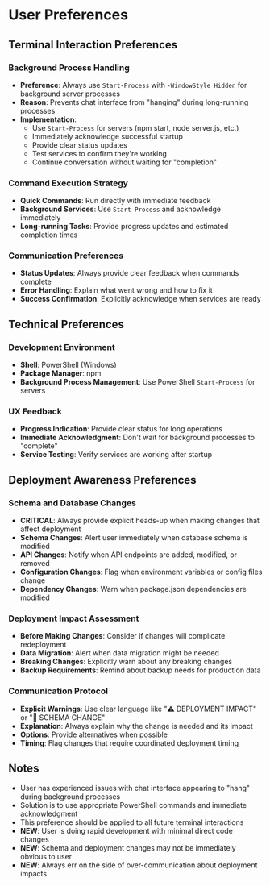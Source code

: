 # User Preferences

## Terminal Interaction Preferences

### Background Process Handling
- **Preference**: Always use `Start-Process` with `-WindowStyle Hidden` for background server processes
- **Reason**: Prevents chat interface from "hanging" during long-running processes
- **Implementation**: 
  - Use `Start-Process` for servers (npm start, node server.js, etc.)
  - Immediately acknowledge successful startup
  - Provide clear status updates
  - Test services to confirm they're working
  - Continue conversation without waiting for "completion"

### Command Execution Strategy
- **Quick Commands**: Run directly with immediate feedback
- **Background Services**: Use `Start-Process` and acknowledge immediately
- **Long-running Tasks**: Provide progress updates and estimated completion times

### Communication Preferences
- **Status Updates**: Always provide clear feedback when commands complete
- **Error Handling**: Explain what went wrong and how to fix it
- **Success Confirmation**: Explicitly acknowledge when services are ready

## Technical Preferences

### Development Environment
- **Shell**: PowerShell (Windows)
- **Package Manager**: npm
- **Background Process Management**: Use PowerShell `Start-Process` for servers

### UX Feedback
- **Progress Indication**: Provide clear status for long operations
- **Immediate Acknowledgment**: Don't wait for background processes to "complete"
- **Service Testing**: Verify services are working after startup

## Deployment Awareness Preferences

### Schema and Database Changes
- **CRITICAL**: Always provide explicit heads-up when making changes that affect deployment
- **Schema Changes**: Alert user immediately when database schema is modified
- **API Changes**: Notify when API endpoints are added, modified, or removed
- **Configuration Changes**: Flag when environment variables or config files change
- **Dependency Changes**: Warn when package.json dependencies are modified

### Deployment Impact Assessment
- **Before Making Changes**: Consider if changes will complicate redeployment
- **Data Migration**: Alert when data migration might be needed
- **Breaking Changes**: Explicitly warn about any breaking changes
- **Backup Requirements**: Remind about backup needs for production data

### Communication Protocol
- **Explicit Warnings**: Use clear language like "⚠️ DEPLOYMENT IMPACT" or "🚨 SCHEMA CHANGE"
- **Explanation**: Always explain why the change is needed and its impact
- **Options**: Provide alternatives when possible
- **Timing**: Flag changes that require coordinated deployment timing

## Notes
- User has experienced issues with chat interface appearing to "hang" during background processes
- Solution is to use appropriate PowerShell commands and immediate acknowledgment
- This preference should be applied to all future terminal interactions
- **NEW**: User is doing rapid development with minimal direct code changes
- **NEW**: Schema and deployment changes may not be immediately obvious to user
- **NEW**: Always err on the side of over-communication about deployment impacts

